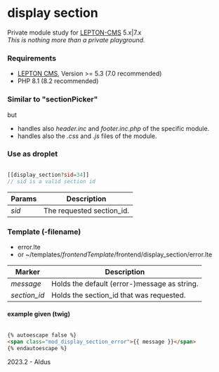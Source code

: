 # display section

Private module study for [LEPTON-CMS][1] 5.x|7.x  
_This is nothing more than a private playground._

### Requirements
- [LEPTON CMS][1], Version >= 5.3 (7.0 recommended)
- PHP 8.1 (8.2 recommended)

### Similar to "sectionPicker"
but  
- handles also _header.inc_ and _footer.inc.php_ of the specific module.
- handles also the _.css_ and _.js_ files of the module.

### Use as droplet
```php

[[display_section?sid=34]]
// sid is a valid section id
```
  
| Params | Description               |
|--------|---------------------------|
| *sid*  | The requested section_id. |


### Template (-filename)
- error.lte
- or ~/templates/*frontendTemplate*/frontend/display_section/error.lte

| Marker       | Description                                  |
|--------------|----------------------------------------------|
| *message*    | Holds the default (error-)message as string. |
| *section_id* | Holds the section_id that was requested.     |

#### example given (twig)
```html

{% autoescape false %}  
<span class="mod_display_section_error">{{ message }}</span>  
{% endautoescape %}

```

2023.2 - Aldus

[1]: https://lepton-cms.org "LEPTON CMS"
